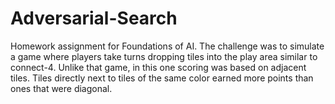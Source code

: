 # Adversarial-Search
Homework assignment for Foundations of AI. The challenge was to simulate a game where players take turns dropping tiles into the play area similar to connect-4. Unlike that game, in this one scoring was based on adjacent tiles. Tiles directly next to tiles of the same color earned more points than ones that were diagonal.
